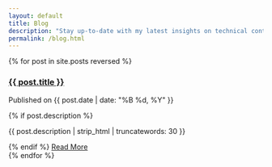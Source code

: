 ```yaml
---
layout: default
title: Blog
description: "Stay up-to-date with my latest insights on technical content, web development, and design."
permalink: /blog.html
---
```

<div class="posts-list">
    {% for post in site.posts reversed %}
        <div class="post-list-item">
            <h3>
                <a href="{{ post.url | relative_url }}">{{ post.title }}</a>
            </h3>
            <p class="post-meta">
                Published on {{ post.date | date: "%B %d, %Y" }}
            </p>
            {% if post.description %}
                <p class="post-excerpt">{{ post.description | strip_html | truncatewords: 30 }}</p>
            {% endif %}
            <a href="{{ post.url | relative_url }}">Read More</a>
        </div>
    {% endfor %}
</div>